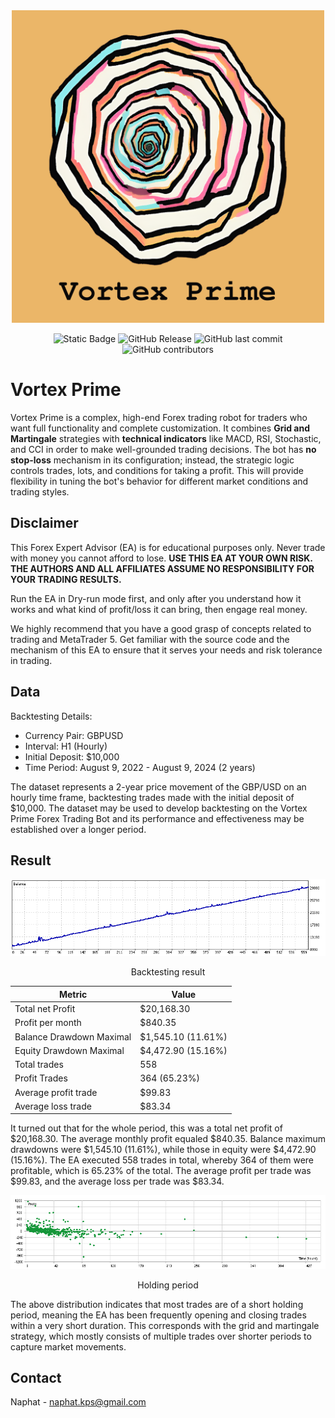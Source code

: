 <div align="center">
	<img src="./images/vortex-prime.png" width="500" height="500" >
	<p></p>
	<img alt="Static Badge" src="https://img.shields.io/badge/Trading_Platform-MetaTrader_5-red?style=for-the-badge&color=red">
	<img alt="GitHub Release" src="https://img.shields.io/github/v/release/naphatkps/Vortex-Prime?style=for-the-badge&color=green">
	<img alt="GitHub last commit" src="https://img.shields.io/github/last-commit/naphatkps/Vortex-Prime?style=for-the-badge&color=orange">
	<img alt="GitHub contributors" src="https://img.shields.io/github/contributors/naphatkps/Vortex-Prime?style=for-the-badge&color=blue">


</div>


# Vortex Prime

Vortex Prime is a complex, high-end Forex trading robot for traders who want full functionality and complete customization. It combines **Grid and Martingale** strategies with **technical indicators** like MACD, RSI, Stochastic, and CCI in order to make well-grounded trading decisions. The bot has **no stop-loss** mechanism in its configuration; instead, the strategic logic controls trades, lots, and conditions for taking a profit. This will provide flexibility in tuning the bot's behavior for different market conditions and trading styles.

## Disclaimer
This Forex Expert Advisor (EA) is for educational purposes only. Never trade with money you cannot afford to lose. **USE THIS EA AT YOUR OWN RISK. THE AUTHORS AND ALL AFFILIATES ASSUME NO RESPONSIBILITY FOR YOUR TRADING RESULTS.**

Run the EA in Dry-run mode first, and only after you understand how it works and what kind of profit/loss it can bring, then engage real money.

We highly recommend that you have a good grasp of concepts related to trading and MetaTrader 5. Get familiar with the source code and the mechanism of this EA to ensure that it serves your needs and risk tolerance in trading.

## Data
Backtesting Details:

- Currency Pair: GBPUSD
- Interval: H1 (Hourly)
- Initial Deposit: \$10,000
- Time Period: August 9, 2022 - August 9, 2024 (2 years)

The dataset represents a 2-year price movement of the GBP/USD on an hourly time frame, backtesting trades made with the initial deposit of \$10,000. The dataset may be used to develop backtesting on the Vortex Prime Forex Trading Bot and its performance and effectiveness may be established over a longer period.

## Result

<div align="center">
	<img src="./backtest/ReportTester-69770932.png">
    <p>Backtesting result</p>
</div>

| Metric                    | Value                 |
| ------------------------- | --------------------- |
| Total net Profit          | \$20,168.30           |
| Profit per month          | \$840.35              |
| Balance Drawdown Maximal  | \$1,545.10 (11.61\%)  |
| Equity Drawdown Maximal   | \$4,472.90 (15.16\%)  |
| Total trades              | 558                   |
| Profit Trades             | 364 (65.23\%)	    |
| Average profit trade      | \$99.83	            |
| Average loss trade        | \$83.34               |

It turned out that for the whole period, this was a total net profit of \$20,168.30. The average monthly profit equaled \$840.35. Balance maximum drawdowns were \$1,545.10 (11.61\%), while those in equity were \$4,472.90 (15.16\%). The EA executed 558 trades in total, whereby 364 of them were profitable, which is 65.23\% of the total. The average profit per trade was \$99.83, and the average loss per trade was \$83.34.

<div align="center">
	<img src="./backtest/ReportTester-69770932-holding.png">
    <p>Holding period</p>
</div>

The above distribution indicates that most trades are of a short holding period, meaning the EA has been frequently opening and closing trades within a very short duration. This corresponds with the grid and martingale strategy, which mostly consists of multiple trades over shorter periods to capture market movements.

## Contact
Naphat - naphat.kps@gmail.com



